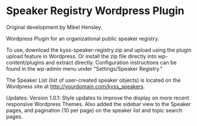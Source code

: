 Speaker Registry Wordpress Plugin
=================================
Original development by Mikel Hensley.

Wordpress Plugin for an organizational public speaker registry. 

To use, download the kyss-speaker-registry.zip and upload using the plugin upload feature in Wordpress. Or install the zip file
directly into wp-content/plugins and extract directly. Configuration instructions can be found in the wp-admin menu under 
"Settings/Speaker Registry." 

The Speaker List (list of user-created speaker objects) is located on the Wordpress site at 
http://yourdomain.com/kyss_speakers.  

Updates:
Version 1.0.1: Style updates to improve the display on more recent responsive Wordpress Themes. Also added the sidebar view 
to the Speaker pages, and pagination (10 per page) on the speaker list and topic search pages.